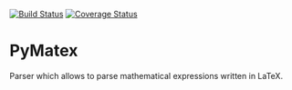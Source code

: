 [![Build Status](https://travis-ci.com/Gawaboumga/PyMatex.svg?branch=master)](https://travis-ci.com/Gawaboumga/PyMatex) [![Coverage Status](https://coveralls.io/repos/github/Gawaboumga/PyMatex/badge.svg?branch=master)](https://coveralls.io/github/Gawaboumga/PyMatex?branch=master)

# PyMatex

Parser which allows to parse mathematical expressions written in LaTeX.
